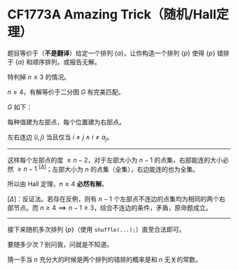 # CF1773A Amazing Trick（随机/Hall定理）

题目等价于（**不是翻译**）给定一个排列 $\{a\}$，让你构造一个排列 $\{p\}$ 使得 $\{p\}$ 错排于 $\{a\}$ 和顺序排列，或报告无解。

特判掉 $n\le 3$ 的情况。

$n\ge 4$，有解等价于二分图 $G$ 有完美匹配。

$G$ 如下：

每种值建为左部点，每个位置建为右部点。

左右连边 $(i,j)$ 当且仅当 $i\ne j\ \land\ i\ne a_j$。

* * *

这样每个左部点的度 $\ge n-2$，对于左部大小为 $n-1$ 的点集，右部能连的大小必然 $\ge n-1\ ^{[\Delta]}$；左部大小为 $n$ 的点集（全集），右边能连的也为全集。

所以由 Hall 定理，$n\ge 4$ **必然有解**。

$[\Delta]$：反证法。若存在反例，则有 $n-1$ 个左部点不连边的点集均为相同的两个右部节点。而 $n\ge 4\implies n-1\ge 3$，综合不连边的条件，矛盾，原命题成立。

* * *

接下来随机多次排列 $\{p\}$（使用 `shuffle(...);`）直至合法即可。

要随多少次？别问我，问就是不知道。

猜一手当 $n$ 充分大的时候是两个排列的错排的概率是和 $n$ 无关的常数。